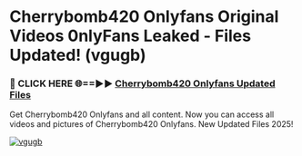 # Cherrybomb420 Onlyfans Original Videos 0nlyFans Leaked - Files Updated! (vgugb)

<h3>🔴 CLICK HERE 🌐==►► <a href="https://tinyurl.com/ehrbuxhb" rel="nofollow">Cherrybomb420 Onlyfans Updated Files</a></h3>

Get Cherrybomb420 Onlyfans and all content. Now you can access all videos and pictures of Cherrybomb420 Onlyfans. New Updated Files 2025!

[![vgugb](https://i.imgur.com/lVYEuWS.gif)](https://tinyurl.com/ehrbuxhb)

